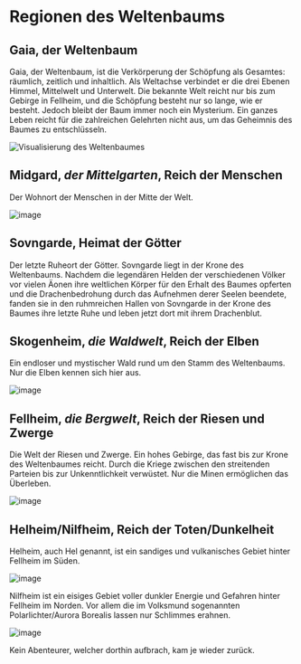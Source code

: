 # Regionen des Weltenbaums

## Gaia, der Weltenbaum

Gaia, der Weltenbaum, ist die Verkörperung der Schöpfung als Gesamtes: räumlich, zeitlich und inhaltlich. Als Weltachse verbindet er die drei Ebenen Himmel, Mittelwelt und Unterwelt. Die bekannte Welt reicht nur bis zum Gebirge in Fellheim, und die Schöpfung besteht nur so lange, wie er besteht. Jedoch bleibt der Baum immer noch ein Mysterium. Ein ganzes Leben reicht für die zahlreichen Gelehrten nicht aus, um das Geheimnis des Baumes zu entschlüsseln.

![Visualisierung des Weltenbaumes](/images/yggdrasil.jpg "Visualisierung des Weltenbaumes")

## Midgard, *der Mittelgarten*, Reich der Menschen

Der Wohnort der Menschen in der Mitte der Welt.

![image](/images/midgard.jpg)

## Sovngarde, Heimat der Götter

Der letzte Ruheort der Götter. Sovngarde liegt in der Krone des Weltenbaums. Nachdem die legendären Helden der verschiedenen Völker vor vielen Äonen ihre weltlichen Körper für den Erhalt des Baumes opferten und die Drachenbedrohung durch das Aufnehmen derer Seelen beendete, fanden sie in den ruhmreichen Hallen von Sovngarde in der Krone des Baumes ihre letzte Ruhe und leben jetzt dort mit ihrem Drachenblut.

## Skogenheim, *die Waldwelt*, Reich der Elben

Ein endloser und mystischer Wald rund um den Stamm des Weltenbaums. Nur die Elben kennen sich hier aus.

![image](/images/albeheim.jpg)

## Fellheim, *die Bergwelt*, Reich der Riesen und Zwerge

Die Welt der Riesen und Zwerge. Ein hohes Gebirge, das fast bis zur Krone des Weltenbaumes reicht. Durch die Kriege zwischen den streitenden Parteien bis zur Unkenntlichkeit verwüstet. Nur die Minen ermöglichen das Überleben.

![image](/images/fellheim.jpg)

## Helheim/Nilfheim, Reich der Toten/Dunkelheit
Helheim, auch Hel genannt, ist ein sandiges und vulkanisches Gebiet hinter Fellheim im Süden.

![image](/images/Hel.jpg)

Nilfheim ist ein eisiges Gebiet voller dunkler Energie und Gefahren hinter Fellheim im Norden. Vor allem die im Volksmund sogenannten Polarlichter/Aurora Borealis lassen nur Schlimmes erahnen.

![image](/images/Nilfheim.jpg)

Kein Abenteurer, welcher dorthin aufbrach, kam je wieder zurück.
